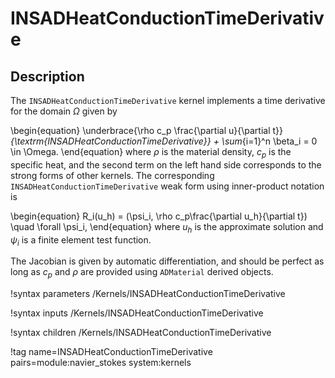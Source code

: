 # INSADHeatConductionTimeDerivative

## Description

The `INSADHeatConductionTimeDerivative` kernel implements a time derivative for the domain $\Omega$ given by

\begin{equation}
\underbrace{\rho c_p \frac{\partial u}{\partial t}}_{\textrm{INSADHeatConductionTimeDerivative}} +
\sum_{i=1}^n \beta_i = 0 \in \Omega.
\end{equation}
where $\rho$ is the material density, $c_p$ is the specific heat, and the second term on the left hand side corresponds to the strong forms of
other kernels. The corresponding `INSADHeatConductionTimeDerivative` weak form using inner-product notation is

\begin{equation}
R_i(u_h) = (\psi_i, \rho c_p\frac{\partial u_h}{\partial t}) \quad \forall \psi_i,
\end{equation}
where $u_h$ is the approximate solution and $\psi_i$ is a finite element test function.

The Jacobian is given by automatic differentiation, and should be perfect as long as $c_p$ and $\rho$
are provided using `ADMaterial` derived objects.

!syntax parameters /Kernels/INSADHeatConductionTimeDerivative

!syntax inputs /Kernels/INSADHeatConductionTimeDerivative

!syntax children /Kernels/INSADHeatConductionTimeDerivative

!tag name=INSADHeatConductionTimeDerivative pairs=module:navier_stokes system:kernels
